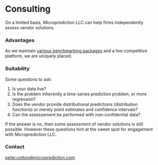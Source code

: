 # Consulting

On a limited basis, Microprediction LLC can help firms independently assess vendor solutions.

### Advantages

As we maintain [various benchmarking packages](https://github.com/microprediction) and a live competitive platform, we are uniquely placed.  

### Suitability

Some questions to ask:

1. Is your data live?  
2. Is the problem inherently a time-series prediction problem, or more regression?  
3. Does the vendor provide distributional predictions (distribution functions) or merely point estimates and confidence intervals?
4. Can the assessement be performed with non-confidential data?

If the answer is no, then some assessment of vendor solutions is still possible. However these questions hint at the 
sweet spot for engagement with Microprediction LLC. 

### Contact 

peter.cotton@microprediction.com 





